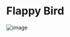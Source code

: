 # Flappy Bird 
![image](https://user-images.githubusercontent.com/65457096/206915244-f2735f07-d1b3-43cc-bcbe-6e1a8a3cda5d.png)
